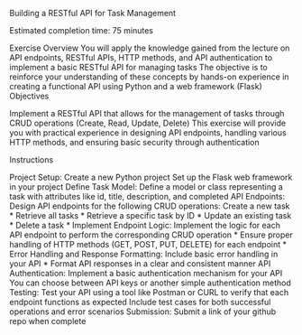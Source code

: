 Building a RESTful API for Task Management

Estimated completion time: 75 minutes

Exercise Overview
You will apply the knowledge gained from the lecture on API endpoints, RESTful APIs, HTTP methods, and API authentication to implement a basic RESTful API for managing tasks 
The objective is to reinforce your understanding of these concepts by hands-on experience in creating a functional API using Python and a web framework (Flask)
Objectives

Implement a RESTful API that allows for the management of tasks through CRUD operations (Create, Read, Update, Delete) This exercise will provide you with practical experience in designing API endpoints, handling various HTTP methods, and ensuring basic security through authentication

Instructions

Project Setup:
Create a new Python project
Set up the Flask web framework in your project
Define Task Model:
Define a model or class representing a task with attributes like id, title, description, and completed
API Endpoints:
Design API endpoints for the following CRUD operations:
Create a new task *
Retrieve all tasks *
Retrieve a specific task by ID *
Update an existing task *
Delete a task *
Implement Endpoint Logic:
Implement the logic for each API endpoint to perform the corresponding CRUD operation *
Ensure proper handling of HTTP methods (GET, POST, PUT, DELETE) for each endpoint *
Error Handling and Response Formatting:
Include basic error handling in your API *
Format API responses in a clear and consistent manner
API Authentication:
Implement a basic authentication mechanism for your API You can choose between API keys or another simple authentication method
Testing:
Test your API using a tool like Postman or CURL to verify that each endpoint functions as expected
Include test cases for both successful operations and error scenarios
Submission:
Submit a link of your github repo when complete